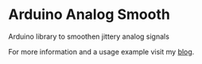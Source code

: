 Arduino Analog Smooth
=====================

Arduino library to smoothen jittery analog signals

For more information and a usage example visit my [blog](http://michaelthessel.com/analog-smoothing-library-for-arduino/).
